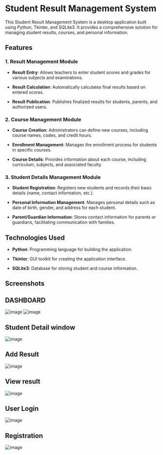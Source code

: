 # Student Result Management System

This Student Result Management System is a desktop application built using Python, Tkinter, and SQLite3. It provides a comprehensive solution for managing student results, courses, and personal information.

## Features

### 1. Result Management Module

- **Result Entry**: Allows teachers to enter student scores and grades for various subjects and examinations.

- **Result Calculation**: Automatically calculates final results based on entered scores.

- **Result Publication**: Publishes finalized results for students, parents, and authorized users.

### 2. Course Management Module

- **Course Creation**: Administrators can define new courses, including course names, codes, and credit hours.

- **Enrollment Management**: Manages the enrollment process for students in specific courses.

- **Course Details**: Provides information about each course, including curriculum, subjects, and associated faculty.

### 3. Student Details Management Module

-  **Student Registration**: Registers new students and records their basic details (name, contact information, etc.).

- **Personal Information Management**: Manages personal details such as date of birth, gender, and address for each student.

- **Parent/Guardian Information**: Stores contact information for parents or guardians, facilitating communication with families.

## Technologies Used

- **Python**: Programming language for building the application.

- **Tkinter**: GUI toolkit for creating the application interface.

- **SQLite3**: Database for storing student and course information.


## Screenshots
## DASHBOARD
![image](https://github.com/user-attachments/assets/90bcb3ca-e12c-4cb0-8039-cf12e45a03a8)
![image](https://github.com/user-attachments/assets/b1dae48f-da76-4d4e-aa0b-7525b338e29d)
## Student Detail window
![image](https://github.com/user-attachments/assets/8c782ca7-9612-46c5-92e5-4a7f1934d022)

## Add Result
![image](https://github.com/user-attachments/assets/71c8688a-48ba-407e-9ca5-6a8eda302d75)
## View result
![image](https://github.com/user-attachments/assets/1515e995-224e-4e03-8cd2-4ecbabb5b3ba)
## User Login
![image](https://github.com/user-attachments/assets/52ff2f81-a4d0-4bf2-aafb-b2ea05749815)
 ## Registration
 
 ![image](https://github.com/user-attachments/assets/de1ea7c4-e85a-4d8b-a288-0a5c35891f60)





 

 

